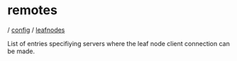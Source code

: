 # remotes

/ [config](/reference/config/index.md) / [leafnodes](/reference/config/config/leafnodes/index.md) 

List of entries specifiying servers where the leaf
node client connection can be made.


